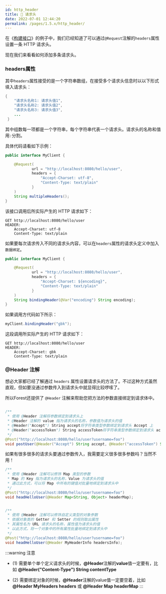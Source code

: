 ```yaml
---
id: http_header
title: 🍭 请求头
date: 2022-07-01 12:44:20
permalink: /pages/1.5.x/http_header/
---
```



在《[构建接口](001.build_interface)》的例子中，我们已经知道了可以通过`@Request`注解的`headers`属性设置一条 HTTP 请求头。

现在我们来看看如何添加多条请求头。

### headers属性

其中`headers`属性接受的是一个字符串数组，在接受多个请求头信息时以以下形式填入请求头：

```java
{
    "请求头名称1: 请求头值1",
    "请求头名称2: 请求头值2",
    "请求头名称3: 请求头值3",
    ...
 }
```

其中组数每一项都是一个字符串，每个字符串代表一个请求头。请求头的名称和值用`:`分割。

具体代码请看如下示例：

```java
public interface MyClient {

    @Request(
            url = "http://localhost:8080/hello/user",
            headers = {
                "Accept-Charset: utf-8",
                "Content-Type: text/plain"
            }
    )
    String multipleHeaders();
}
```

该接口调用后所实际产生的 HTTP 请求如下：

    GET http://localhost:8080/hello/user
    HEADER:
        Accept-Charset: utf-8
        Content-Type: text/plain

如果要每次请求传入不同的请求头内容，可以在`headers`属性的请求头定义中加入`数据绑定`。

```java
public interface MyClient {

    @Request(
            url = "http://localhost:8080/hello/user",
            headers = {
                "Accept-Charset: ${encoding}",
                "Content-Type: text/plain"
            }
    )
    String bindingHeader(@Var("encoding") String encoding);
}
```

如果调用方代码如下所示：

```java
myClient.bindingHeader("gbk");
```

这段调用所实际产生的 HTTP 请求如下：

    GET http://localhost:8080/hello/user
    HEADER:
        Accept-Charset: gbk
        Content-Type: text/plain
        
### @Header 注解

想必大家都已经了解通过 `headers` 属性设置请求头的方法了。不过这种方式虽然直观，但如要没通过参数传入到请求头中就显得比较啰嗦了。

所以Forest还提供了 `@Header` 注解来帮助您把方法的参数直接绑定到请求体中。

```java

/**
 * 使用 @Header 注解将参数绑定到请求头上
 * @Header 注解的 value 指为请求头的名称，参数值为请求头的值
 * @Header("Accept") String accept将字符串类型参数绑定到请求头 Accept 上
 * @Header("accessToken") String accessToken将字符串类型参数绑定到请求头 accessToken 上
 */
@Post("http://localhost:8080/hello/user?username=foo")
void postUser(@Header("Accept") String accept, @Header("accessToken") String accessToken);

```

如果有很多很多的请求头要通过参数传入，我需要定义很多很多参数吗？当然不用！

```java
/**
 * 使用 @Header 注解可以修饰 Map 类型的参数
 * Map 的 Key 指为请求头的名称，Value 为请求头的值
 * 通过此方式，可以将 Map 中所有的键值对批量地绑定到请求头中
 */
@Post("http://localhost:8080/hello/user?username=foo")
void headHelloUser(@Header Map<String, Object> headerMap);


/**
 * 使用 @Header 注解可以修饰自定义类型的对象参数
 * 依据对象类的 Getter 和 Setter 的规则取出属性
 * 其属性名为 URL 请求头的名称，属性值为请求头的值
 * 以此方式，将一个对象中的所有属性批量地绑定到请求头中
 */
@Post("http://localhost:8080/hello/user?username=foo")
void headHelloUser(@Header MyHeaderInfo headersInfo);

```

:::warning 注意
- (1) 需要单个单个定义请求头的时候，<b>@Header</b>注解的<b>value</b>值一定要有，比如 <b>@Header("Content-Type") String contentType</b>

- (2) 需要绑定对象的时候，<b>@Header</b>注解的value值一定要空着，比如 <b>@Header MyHeaders headers</b> 或 <b>@Header Map headerMap</b>
:::


